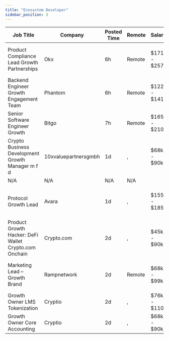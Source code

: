 ```yaml
---
title: "Ecosystem Developer"
sidebar_position: 3
---
```


| Job Title | Company | Posted Time | Remote | Salary | Tags | Apply Link |
|-----------|---------|-------------|--------|--------|------|------------|
| Product Compliance Lead Growth Partnerships | Okx | 6h | Remote | $171k - $257k | compliance, non tech, growth, partnership, sales | [Apply](https://web3.career/product-compliance-lead-growth-partnerships-okx/104607) |
| Backend Engineer Growth Engagement Team | Phantom | 6h | Remote | $122k - $141k | growth, backend, engineer, bitcoin, blockchain | [Apply](https://web3.career/backend-engineer-growth-engagement-team-phantom/106498) |
| Senior Software Engineer Growth | Bitgo | 7h | Remote | $165k - $210k | growth, engineer, senior, dev, bitcoin | [Apply](https://web3.career/senior-software-engineer-growth-bitgo/106088) |
| Crypto Business Development Growth Manager m f d | 10xvaluepartnersgmbh | 1d | , | $68k - $90k | business development, sales, non tech, growth, crypto | [Apply](https://web3.career/crypto-business-development-growth-manager-m-f-d-10xvaluepartnersgmbh/106434) |
| N/A | N/A | N/A | N/A |  |  | [Apply](https://web3.career/metana) |
| Protocol Growth Lead | Avara | 1d | , | $155k - $185k | growth, protocol, engineer, lead, blockchain | [Apply](https://web3.career/protocol-growth-lead-avara/106421) |
| Product Growth Hacker: DeFi Wallet Crypto.com Onchain | Crypto.com | 2d | , | $45k - $90k | growth hacker, growth, crypto, defi, nft | [Apply](https://web3.career/product-growth-hacker-defi-wallet-crypto-com-onchain-crypto-com/106407) |
| Marketing Lead – Growth Brand | Rampnetwork | 2d | Remote | $68k - $99k | growth, brand, lead, marketing lead, marketing | [Apply](https://web3.career/marketing-lead-growth-brand-rampnetwork/104615) |
| Growth Owner LMS Tokenization | Cryptio | 2d | , | $76k - $110k | growth, tokenization, crypto | [Apply](https://web3.career/growth-owner-lms-tokenization-cryptio/106303) |
| Growth Owner Core Accounting | Cryptio | 2d | , | $68k - $90k | growth, accounting, crypto | [Apply](https://web3.career/growth-owner-core-accounting-cryptio/106302) |

